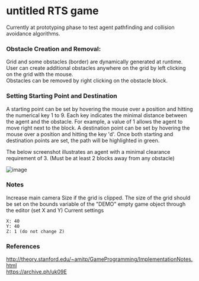 # untitled RTS game
Currently at prototyping phase to test agent pathfinding and collision avoidance algorithms.

### Obstacle Creation and Removal:
Grid and some obstacles (border) are dynamically generated at runtime.<br />
User can create additional obstacles anywhere on the grid by left clicking on the grid with the mouse. <br />
Obstacles can be removed by right clicking on the obstacle block. <br />

### Setting Starting Point and Destination
A starting point can be set by hovering the mouse over a position and hitting the numerical key 1 to 9. Each key indicates the minimal distance between the agent and the obstacle. For example, a value of 1 allows the agent to move right next to the block. A destination point can be set by hovering the mouse over a position and hitting the key 'd'. Once both starting and destination points are set, the path will be highlighted in green. 

The below screenshot illustrates an agent with a minimal clearance requirement of 3. (Must be at least 2 blocks away from any obstacle)

![image](https://user-images.githubusercontent.com/59301688/134130356-ecf57d81-92da-4d88-85b3-c8e7622664c5.png)


### Notes
Increase main camera Size if the grid is clipped. 
The size of the grid should be set on the bounds variable of the "DEMO" empty game object through the editor (set X and Y)
Current settings
```
X: 40
Y: 40
Z: 1 (do not change Z)
```



### References
http://theory.stanford.edu/~amitp/GameProgramming/ImplementationNotes.html  <br />
https://archive.ph/uk09E  <br />
